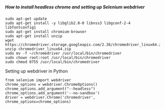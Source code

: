 
##### How to install headless chrome and setting up Selenium webdriver
```
sudo apt-get update
sudo apt-get install -y libglib2.0-0 libnss3 libgconf-2-4 libfontconfig1
sudo apt-get install chromium-browser
sudo apt-get install unzip
wget https://chromedriver.storage.googleapis.com/2.36/chromedriver_linux64.zip
unzip chromedriver_linux64.zip
sudo mv -f ~/chromedriver /usr/local/bin/chromedriver
sudo chown root:root /usr/local/bin/chromedriver
sudo chmod 0755 /usr/local/bin/chromedriver
```

Setting up webdriver in Python
```
from selenium import webdriver
chrome_options = webdriver.ChromeOptions()
chrome_options.add_argument("--headless")
chrome_options.add_argument('--no-sandbox')
driver = webdriver.Chrome('chromedriver', chrome_options=chrome_options)
```
